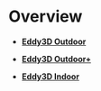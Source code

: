 <style>
    /* Application header should be static for the landing page */
    .md-header {
      position: initial;
    }
    /* Hide navigation */
    @media screen and (min-width: 76.25em) {
      .md-sidebar--primary {
        display: none;
      }
    }
      .md-content__button {
    display: none;
  }
</style>



# Overview



<div class="grid cards" markdown>

-  [__Eddy3D Outdoor__](outdoor/index.md)

    

-  [__Eddy3D Outdoor+__](outdoor+/index.md)

    

-  [__Eddy3D Indoor__](indoor/index.md)

  



</div>
